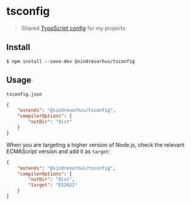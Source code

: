 # tsconfig

> Shared [TypeScript config](https://www.typescriptlang.org/docs/handbook/tsconfig-json.html) for my projects

## Install

```
$ npm install --save-dev @sindresorhus/tsconfig
```

## Usage

`tsconfig.json`

```json
{
	"extends": "@sindresorhus/tsconfig",
	"compilerOptions": {
		"outDir": "dist"
	}
}
```

When you are targeting a higher version of Node.js, check the relevant ECMAScript version and add it as `target`:

```json
{
	"extends": "@sindresorhus/tsconfig",
	"compilerOptions": {
		"outDir": "dist",
		"target": "ES2021"
	}
}
```
